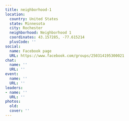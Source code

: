 ```yaml
---
title: neighborhood-1
location:
  country: United States
  state: Minnesota
  city: Rochester
  neighborhood: Neighborhood 1
  coordinates: 43.157285, -77.615214
  plusCode: ''
social:
  name: Facebook page
  URL: https://www.facebook.com/groups/250314195300021
chat:
  name: ''
  URL: ''
event:
  name: ''
  URL: ''
leaders:
- name: ''
  URL: ''
photos:
  old: 
  cover: ''
---
```

